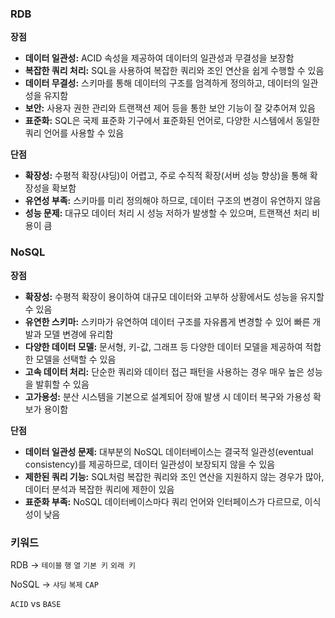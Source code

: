 ### RDB

**장점**

- **데이터 일관성:** ACID 속성을 제공하여 데이터의 일관성과 무결성을 보장함
- **복잡한 쿼리 처리:** SQL을 사용하여 복잡한 쿼리와 조인 연산을 쉽게 수행할 수 있음
- **데이터 무결성:** 스키마를 통해 데이터의 구조를 엄격하게 정의하고, 데이터의 일관성을 유지함
- **보안:** 사용자 권한 관리와 트랜잭션 제어 등을 통한 보안 기능이 잘 갖추어져 있음
- **표준화:** SQL은 국제 표준화 기구에서 표준화된 언어로, 다양한 시스템에서 동일한 쿼리 언어를 사용할 수 있음

**단점**

- **확장성:** 수평적 확장(샤딩)이 어렵고, 주로 수직적 확장(서버 성능 향상)을 통해 확장성을 확보함
- **유연성 부족:** 스키마를 미리 정의해야 하므로, 데이터 구조의 변경이 유연하지 않음
- **성능 문제:** 대규모 데이터 처리 시 성능 저하가 발생할 수 있으며, 트랜잭션 처리 비용이 큼

### NoSQL

**장점**

- **확장성:** 수평적 확장이 용이하여 대규모 데이터와 고부하 상황에서도 성능을 유지할 수 있음
- **유연한 스키마:** 스키마가 유연하여 데이터 구조를 자유롭게 변경할 수 있어 빠른 개발과 모델 변경에 유리함
- **다양한 데이터 모델:** 문서형, 키-값, 그래프 등 다양한 데이터 모델을 제공하여 적합한 모델을 선택할 수 있음
- **고속 데이터 처리:** 단순한 쿼리와 데이터 접근 패턴을 사용하는 경우 매우 높은 성능을 발휘할 수 있음
- **고가용성:** 분산 시스템을 기본으로 설계되어 장애 발생 시 데이터 복구와 가용성 확보가 용이함

**단점**

- **데이터 일관성 문제:** 대부분의 NoSQL 데이터베이스는 결국적 일관성(eventual consistency)를 제공하므로, 데이터 일관성이 보장되지 않을 수 있음
- **제한된 쿼리 기능:** SQL처럼 복잡한 쿼리와 조인 연산을 지원하지 않는 경우가 많아, 데이터 분석과 복잡한 쿼리에 제한이 있음
- **표준화 부족:** NoSQL 데이터베이스마다 쿼리 언어와 인터페이스가 다르므로, 이식성이 낮음

### 키워드

RDB → `테이블` `행` `열` `기본 키` `외래 키`

NoSQL → `샤딩` `복제` `CAP`

`ACID` vs `BASE`

